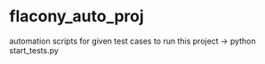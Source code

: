 # flacony_auto_proj
automation scripts for given test cases
to run this project -> python start_tests.py
